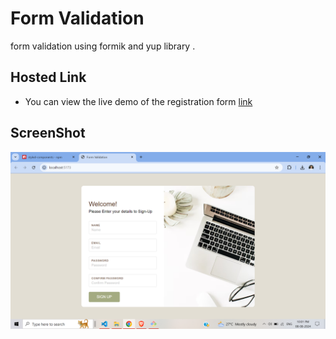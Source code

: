 
# Form Validation

form validation using formik and yup library .

## Hosted Link 
- You can view the live demo of the registration form [link](https://formusingformik1.netlify.app/)

## ScreenShot
![image](./Screenshot%20(325).png)
